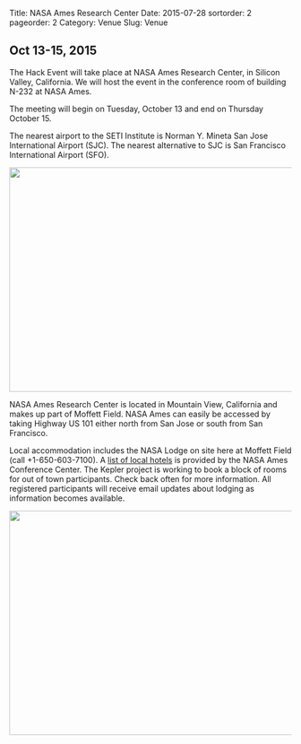 Title: NASA Ames Research Center
Date: 2015-07-28
sortorder: 2
pageorder: 2
Category: Venue
Slug: Venue

Oct 13-15, 2015
---

The Hack Event will take place at NASA Ames Research Center, in Silicon Valley, California. We will host the event in the conference room of building N-232 at NASA Ames. 

The meeting will begin on Tuesday, October 13 and end on Thursday October 15.

The nearest airport to the SETI Institute is Norman Y. Mineta San Jose International Airport (SJC). The nearest alternative to SJC is San Francisco International Airport (SFO).  

<a href="https://www.google.com/maps/place/NASA+Ames+Bldg+N-232,+Mountain+View,+CA+94043/">
<img src="http://maps.googleapis.com/maps/api/staticmap?center=NASA+Ames+Bldg+N-232,+Mountain+View,+CA+94043&zoom=9&scale=2&size=600x400&maptype=roadmap&format=png&visual_refresh=true&markers=size:mid%7Ccolor:red%7Clabel:A%7CNASA+Ames+Bldg+N-232,+Mountain+View,+CA+94043" width="600" height="400">
</a>

NASA Ames Research Center is located in Mountain View, California and makes up part of Moffett Field. NASA Ames can easily be accessed by taking Highway US 101 either north from San Jose or south from San Francisco.

Local accommodation includes the NASA Lodge on site here at Moffett Field (call +1-650-603-7100). A [list of local hotels](http://naccenter.arc.nasa.gov/links.php#hotel) is provided by the NASA Ames Conference Center.  The Kepler project is working to book a block of rooms for out of town participants.  Check back often for more information.  All registered participants will receive email updates about lodging as information becomes available.

<a href="https://www.google.com/maps/place/NASA+Ames+Bldg+N-232,+Mountain+View,+CA+94043/">
<img src="http://maps.googleapis.com/maps/api/staticmap?center=NASA+Ames+Bldg+N-232,+Mountain+View,+CA+94043&zoom=12&scale=2&size=600x400&maptype=roadmap&format=png&visual_refresh=true&markers=size:small%7Ccolor:red%7Clabel:A%7CNASA+Ames+Bldg+N-232,+Mountain+View,+CA+94043" width="600" height="400">
</a>
